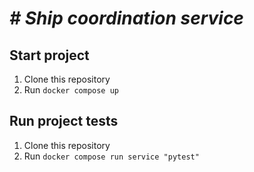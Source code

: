 # _# Ship coordination service_


## Start project
1. Clone this repository
2. Run `docker compose up`

## Run project tests
1. Clone this repository
2. Run `docker compose run service "pytest"`

